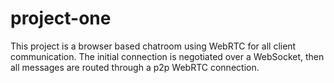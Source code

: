 # project-one

This project is a browser based chatroom using WebRTC for all client communication. The initial connection is negotiated over a WebSocket, then all messages are routed through a p2p WebRTC connection.